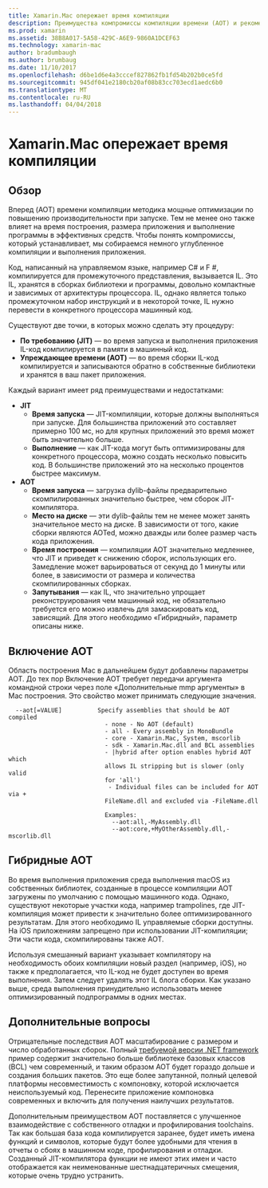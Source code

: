 ```yaml
---
title: Xamarin.Mac опережает время компиляции
description: Преимущества компромиссы компиляции времени (AOT) и рекомендации
ms.prod: xamarin
ms.assetid: 38B8A017-5A58-429C-A6E9-9860A1DCEF63
ms.technology: xamarin-mac
author: bradumbaugh
ms.author: brumbaug
ms.date: 11/10/2017
ms.openlocfilehash: d6be1d6e4a3cccef827862fb1fd54b202b0ce5fd
ms.sourcegitcommit: 945df041e2180cb20af08b83cc703ecd1aedc6b0
ms.translationtype: MT
ms.contentlocale: ru-RU
ms.lasthandoff: 04/04/2018
---
```

# <a name="xamarinmac-ahead-of-time-compilation"></a>Xamarin.Mac опережает время компиляции

## <a name="overview"></a>Обзор

Вперед (AOT) времени компиляции методика мощные оптимизации по повышению производительности при запуске. Тем не менее оно также влияет на время построения, размера приложения и выполнение программы в эффективных средств. Чтобы понять компромиссы, который устанавливает, мы собираемся немного углубленное компиляции и выполнения приложения.

Код, написанный на управляемом языке, например C# и F #, компилируется для промежуточного представления, вызывается IL. Это IL, хранятся в сборках библиотеки и программы, довольно компактные и зависимых от архитектуры процессора. IL, однако является только промежуточном набор инструкций и в некоторой точке, IL нужно перевести в конкретного процессора машинный код.

Существуют две точки, в которых можно сделать эту процедуру:

- **По требованию (JIT)** — во время запуска и выполнения приложения IL-код компилируется в памяти в машинный код.
- **Упреждающее времени (AOT)** — во время сборки IL-код компилируется и записываются обратно в собственные библиотеки и хранятся в ваш пакет приложения.

Каждый вариант имеет ряд преимуществами и недостатками:

- **JIT**
  - **Время запуска** — JIT-компиляции, которые должны выполняться при запуске. Для большинства приложений это составляет примерно 100 мс, но для крупных приложений это время может быть значительно больше.
  - **Выполнение** — как JIT-кода могут быть оптимизированы для конкретного процессора, можно создать несколько повысить код. В большинстве приложений это на несколько процентов быстрее максимум.
- **AOT**
  - **Время запуска** — загрузка dylib-файлы предварительно скомпилированных значительно быстрее, чем сборок JIT-компилятора.
  - **Место на диске** — эти dylib-файлы тем не менее может занять значительное место на диске. В зависимости от того, какие сборки являются AOTed, можно дважды или более размер часть кода приложения.
  - **Время построения** — компиляции AOT значительно медленнее, что JIT и приведет к снижению сборок, использующих его. Замедление может варьироваться от секунд до 1 минуты или более, в зависимости от размера и количества скомпилированных сборках.
  - **Запутывания** — как IL, что значительно упрощает реконструирования чем машинный код, не обязательно требуется его можно извлечь для замаскировать код, зависящий. Для этого необходимо «Гибридный», параметр описаны ниже.

## <a name="enabling-aot"></a>Включение AOT

Область построения Mac в дальнейшем будут добавлены параметры AOT. До тех пор Включение AOT требует передачи аргумента командной строки через поле «Дополнительные mmp аргументы» в Mac построения. Это свойство может принимать следующие значения.


      --aot[=VALUE]          Specify assemblies that should be AOT compiled
                               - none - No AOT (default)
                               - all - Every assembly in MonoBundle
                               - core - Xamarin.Mac, System, mscorlib
                               - sdk - Xamarin.Mac.dll and BCL assemblies
                               - |hybrid after option enables hybrid AOT which
                               allows IL stripping but is slower (only valid
                               for 'all')
                                - Individual files can be included for AOT via +
                               FileName.dll and excluded via -FileName.dll

                               Examples:
                                 --aot:all,-MyAssembly.dll
                                 --aot:core,+MyOtherAssembly.dll,-mscorlib.dll



## <a name="hybrid-aot"></a>Гибридные AOT

Во время выполнения приложения среда выполнения macOS из собственных библиотек, созданные в процессе компиляции AOT загружены по умолчанию с помощью машинного кода. Однако, существуют некоторые участки кода, например trampolines, где JIT-компиляция может привести к значительно более оптимизированного результатам. Для этого необходимо IL управляемые сборки доступны. На iOS приложениям запрещено при использовании JIT-компиляции; Эти части кода, скомпилированы также AOT.

Используя смешанный вариант указывает компилятору на необходимость обоих компиляции новый раздел (например, iOS), но также к предполагается, что IL-код не будет доступен во время выполнения. Затем следует удалять этот IL блога сборки. Как указано выше, среда выполнения принудительно использовать менее оптимизированный подпрограммы в одних местах.

## <a name="further-considerations"></a>Дополнительные вопросы

Отрицательные последствия AOT масштабирование с размером и число обработанных сборок. Полный [требуемой версии .NET framework](~/mac/platform/target-framework.md) пример содержит значительно больше библиотеке базовых классов (BCL) чем современный, и таким образом AOT будет гораздо дольше и создания больших пакетов. Это еще более запутанной, полный целевой платформы несовместимость с компоновку, которой исключается неиспользуемый код. Перенесите приложение компоновка современных и включить для получения наилучших результатов.

Дополнительным преимуществом AOT поставляется с улучшенное взаимодействие с собственного отладки и профилирования toolchains. Так как большая база кода компилируется заранее, будет иметь имена функций и символов, которые будут более удобными для чтения в отчеты о сбоях в машинном коде, профилирования и отладки. Созданный JIT-компилятора функции не имеют этих имен и часто отображается как неименованные шестнадцатеричных смещения, которые очень трудно устранить.
